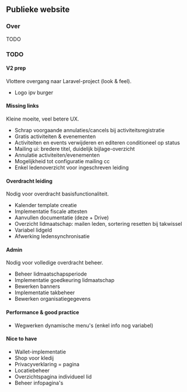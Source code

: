## Publieke website
### Over
TODO
### TODO
#### V2 prep
Vlottere overgang naar Laravel-project (look & feel).
- Logo ipv burger

#### Missing links
Kleine moeite, veel betere UX.
- Schrap voorgaande annulaties/cancels bij activiteitsregistratie
- Gratis activiteiten & evenementen
- Activiteiten en events verwijderen en editeren conditioneel op status
- Mailing ui: bredere titel, duidelijk bijlage-overzicht
- Annulatie activiteiten/evenementen
- Mogelijkheid tot configuratie mailing cc
- Enkel ledenoverzicht voor ingeschreven leiding

#### Overdracht leiding
Nodig voor overdracht basisfunctionaliteit.
- Kalender template creatie
- Implementatie fiscale attesten
- Aanvullen documentatie (deze + Drive)
- Overzicht lidmaatschap: mailen leden, sortering resetten bij takwissel
- Variabel lidgeld
- Afwerking ledensynchronisatie

#### Admin
Nodig voor volledige overdracht beheer.
- Beheer lidmaatschapsperiode
- Implementatie goedkeuring lidmaatschap
- Bewerken banners
- Implementatie takbeheer
- Bewerken organisatiegegevens

#### Performance & good practice
- Wegwerken dynamische menu's (enkel info nog variabel)

#### Nice to have
- Wallet-implementatie
- Shop voor kledij
- Privacyverklaring = pagina
- Locatiebeheer
- Overzichtspagina individueel lid
- Beheer infopagina's
